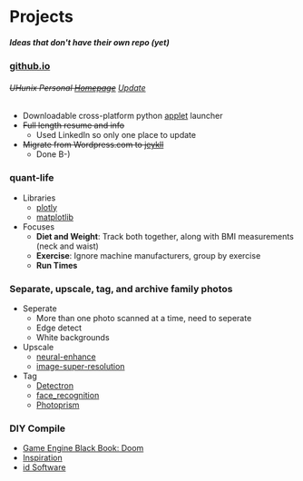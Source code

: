 # Projects
##### Ideas that don't have their own repo (yet)

### [github.io](https://allthroughthenight.github.io)
###### ~~UHunix Personal [Homepage](http://hawaii.edu/askus/694)~~ [Update](https://github.com/allthroughthenight/projects/tree/master/misc/uh-ssh.png)
* Downloadable cross-platform python [applet](https://github.com/allthroughthenight/projects/tree/master/applets) launcher
* ~~Full length resume and info~~
	* Used LinkedIn so only one place to update
* ~~Migrate from Wordpress.com to [jeykll](https://import.jekyllrb.com/docs/wordpressdotcom/)~~
	* Done B-)

### quant-life
* Libraries
	* [plotly](https://plot.ly/)
	* [matplotlib](https://matplotlib.org/)
* Focuses
	* **Diet and Weight**: Track both together, along with BMI measurements (neck and waist)
	* **Exercise**: Ignore machine manufacturers, group by exercise
	* **Run Times**

### Separate, upscale, tag, and archive family photos
* Seperate
	* More than one photo scanned at a time, need to seperate
	* Edge detect
	* White backgrounds
* Upscale
	* [neural-enhance](https://github.com/alexjc/neural-enhance)
	* [image-super-resolution](https://github.com/idealo/image-super-resolution)
* Tag
	* [Detectron](https://github.com/facebookresearch/Detectron)
	* [face_recognition](https://github.com/ageitgey/face_recognition)
	* [Photoprism](https://github.com/photoprism/photoprism)

### DIY Compile
* [Game Engine Black Book: Doom](http://fabiensanglard.net/gebbdoom/)
* [Inspiration](https://www.youtube.com/watch?v=ZU4-7jltj0o)
* [id Software](https://github.com/id-Software)
